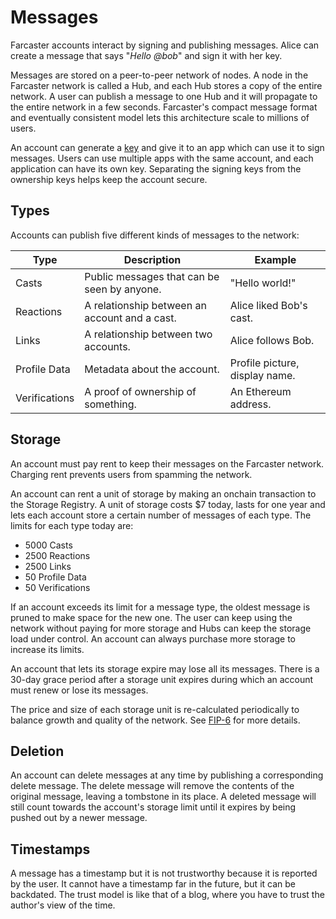 # Messages

Farcaster accounts interact by signing and publishing messages. Alice can create a message that says "_Hello @bob_" and sign it with her key.

Messages are stored on a peer-to-peer network of nodes. A node in the Farcaster network is called a Hub, and each Hub stores a copy of the entire network. A user can publish a message to one Hub and it will propagate to the entire network in a few seconds. Farcaster's compact message format and eventually consistent model lets this architecture scale to millions of users.

An account can generate a [key](./accounts.md#adding-account-keys) and give it to an app which can use it to sign messages. Users can use multiple apps with the same account, and each application can have its own key. Separating the signing keys from the ownership keys helps keep the account secure.

## Types

Accounts can publish five different kinds of messages to the network:

| Type          | Description                                   | Example                        |
| ------------- | --------------------------------------------- | ------------------------------ |
| Casts         | Public messages that can be seen by anyone.   | "Hello world!"                 |
| Reactions     | A relationship between an account and a cast. | Alice liked Bob's cast.        |
| Links         | A relationship between two accounts.          | Alice follows Bob.             |
| Profile Data  | Metadata about the account.                   | Profile picture, display name. |
| Verifications | A proof of ownership of something.            | An Ethereum address.           |

## Storage

An account must pay rent to keep their messages on the Farcaster network. Charging rent prevents users from spamming the network.

An account can rent a unit of storage by making an onchain transaction to the Storage Registry. A unit of storage costs $7 today, lasts for one year and lets each account store a certain number of messages of each type. The limits for each type today are:

- 5000 Casts
- 2500 Reactions
- 2500 Links
- 50 Profile Data
- 50 Verifications

If an account exceeds its limit for a message type, the oldest message is pruned to make space for the new one. The user can keep using the network without paying for more storage and Hubs can keep the storage load under control. An account can always purchase more storage to increase its limits.

An account that lets its storage expire may lose all its messages. There is a 30-day grace period after a storage unit expires during which an account must renew or lose its messages.

The price and size of each storage unit is re-calculated periodically to balance growth and quality of the network. See [FIP-6](https://github.com/farcasterxyz/protocol/discussions/98)
for more details.

## Deletion

An account can delete messages at any time by publishing a corresponding delete message. The delete message will remove the contents of the original message, leaving a tombstone in its place. A deleted message will still count towards the account's storage limit until it expires by being pushed out by a newer message.

## Timestamps

A message has a timestamp but it is not trustworthy because it is reported by the user. It cannot have a timestamp far in the future, but it can be backdated. The trust model is like that of a blog, where you have to trust the author's view of the time.

